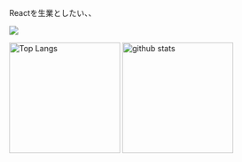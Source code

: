 Reactを生業としたい、、

![](http://github-profile-summary-cards.vercel.app/api/cards/profile-details?username=s1f10210386&theme=react)

<p align="left"> 
  <img alt="Top Langs" height="200px" src="https://github-readme-stats.vercel.app/api/top-langs/?username=s1f10210386&layout=compact&count_private=true&show_icons=true&theme=react" />
  <img alt="github stats" height="200px" src="http://github-profile-summary-cards.vercel.app/api/cards/stats?username=s1f10210386&theme=react" />
</p>
